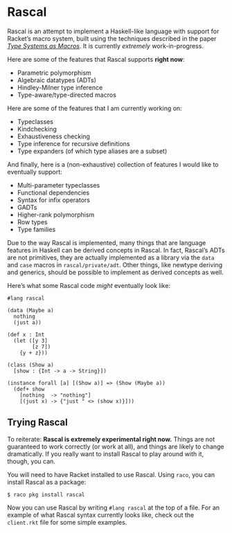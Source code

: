 # Rascal

Rascal is an attempt to implement a Haskell-like language with support for Racket’s macro system, built using the techniques described in the paper [*Type Systems as Macros*][types-as-macros]. It is currently *extremely* work-in-progress.

Here are some of the features that Rascal supports **right now**:

  - Parametric polymorphism
  - Algebraic datatypes (ADTs)
  - Hindley-Milner type inference
  - Type-aware/type-directed macros

Here are some of the features that I am currently working on:

  - Typeclasses
  - Kindchecking
  - Exhaustiveness checking
  - Type inference for recursive definitions
  - Type expanders (of which type aliases are a subset)

And finally, here is a (non-exhaustive) collection of features I would like to eventually support:

  - Multi-parameter typeclasses
  - Functional dependencies
  - Syntax for infix operators
  - GADTs
  - Higher-rank polymorphism
  - Row types
  - Type families

Due to the way Rascal is implemented, many things that are language features in Haskell can be derived concepts in Rascal. In fact, Rascal’s ADTs are not primitives, they are actually implemented as a library via the `data` and `case` macros in `rascal/private/adt`. Other things, like newtype deriving and generics, should be possible to implement as derived concepts as well.

Here’s what some Rascal code *might* eventually look like:

```
#lang rascal

(data (Maybe a)
  nothing
  (just a))

(def x : Int
  (let ([y 3]
        [z 7])
    {y + z}))

(class (Show a)
  [show : {Int -> a -> String}])

(instance forall [a] [(Show a)] => (Show (Maybe a))
  (def+ show
    [nothing  -> "nothing"]
    [(just x) -> {"just " <> (show x)}]))
```

## Trying Rascal

To reiterate: **Rascal is extremely experimental right now.** Things are not guaranteed to work correctly (or work at all), and things are likely to change dramatically. If you really want to install Rascal to play around with it, though, you can.

You will need to have Racket installed to use Rascal. Using `raco`, you can install Rascal as a package:

```
$ raco pkg install rascal
```

Now you can use Rascal by writing `#lang rascal` at the top of a file. For an example of what Rascal syntax currently looks like, check out the `client.rkt` file for some simple examples.

[types-as-macros]: http://www.ccs.neu.edu/home/stchang/pubs/ckg-popl2017.pdf
